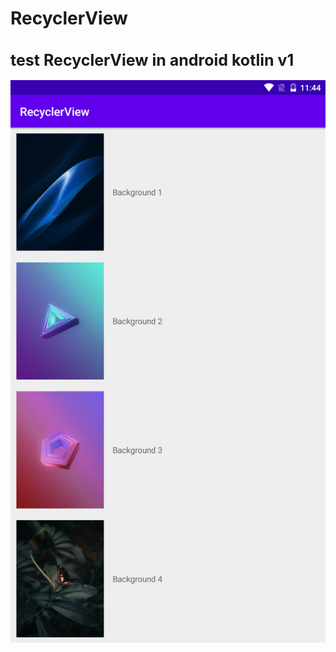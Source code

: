 # RecyclerView
<h1 style="font-size:25px">test RecyclerView in android kotlin v1</h1>
<img src="scr001.png" alt="test RecyclerView in android kotlin v1" title="RecyclerView" widht="500px" height="900px">
